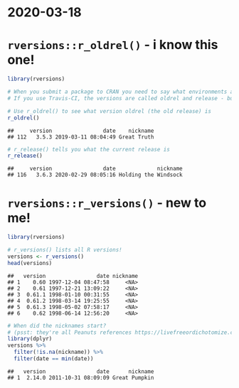 2020-03-18
================

# `rversions::r_oldrel()` - i know this one\!

``` r
library(rversions)

# When you submit a package to CRAN you need to say what environments and R versions you checked the package on
# If you use Travis-CI, the versions are called oldrel and release - but who can keep track of what those actually are?!

# Use r_oldrel() to see what version oldrel (the old release) is
r_oldrel()
```

    ##     version                date    nickname
    ## 112   3.5.3 2019-03-11 08:04:49 Great Truth

``` r
# r_release() tells you what the current release is
r_release()
```

    ##     version                date             nickname
    ## 116   3.6.3 2020-02-29 08:05:16 Holding the Windsock

# `rversions::r_versions()` - new to me\!

``` r
library(rversions)

# r_versions() lists all R versions!
versions <- r_versions()
head(versions)
```

    ##   version                date nickname
    ## 1    0.60 1997-12-04 08:47:58     <NA>
    ## 2    0.61 1997-12-21 13:09:22     <NA>
    ## 3  0.61.1 1998-01-10 00:31:55     <NA>
    ## 4  0.61.2 1998-03-14 19:25:55     <NA>
    ## 5  0.61.3 1998-05-02 07:58:17     <NA>
    ## 6    0.62 1998-06-14 12:56:20     <NA>

``` r
# When did the nicknames start?
# (psst: they're all Peanuts references https://livefreeordichotomize.com/2017/09/28/r-release-names/)
library(dplyr)
versions %>%
  filter(!is.na(nickname)) %>%
  filter(date == min(date))
```

    ##   version                date      nickname
    ## 1  2.14.0 2011-10-31 08:09:09 Great Pumpkin
